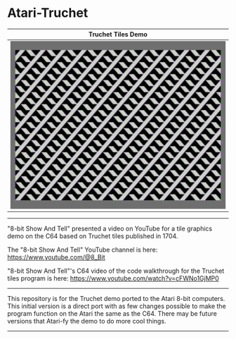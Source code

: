 # Atari-Truchet

| **Truchet Tiles Demo** |
| ------- |
| ![TRUCHET](truchet00.png) | 

---

"8-bit Show And Tell" presented a video on YouTube for a tile graphics demo on the C64 based on Truchet tiles published in 1704.

The "8-bit Show And Tell" YouTube channel is here: https://www.youtube.com/@8_Bit

"8-bit Show And Tell"'s C64 video of the code walkthrough for the Truchet tiles program is here: https://www.youtube.com/watch?v=cFWNo1GjMP0

---

This repository is for the Truchet demo ported to the Atari 8-bit computers. This initial version is a direct port with as few changes possible to make the program function on the Atari the same as the C64. There may be future versions that Atari-fy the demo to do more cool things. 

---
